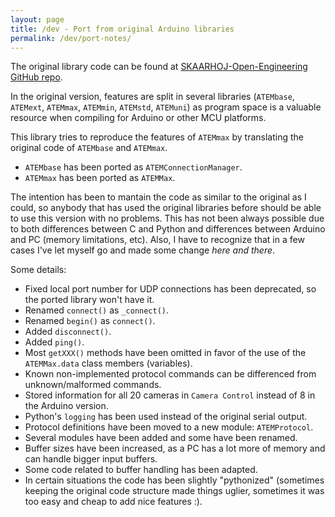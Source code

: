 ```yaml
---
layout: page
title: /dev - Port from original Arduino libraries
permalink: /dev/port-notes/
---
```



The original library code can be found at [SKAARHOJ-Open-Engineering GitHub repo][skaarhoj-repo].

In the original version, features are split in several libraries (`ATEMbase`, `ATEMext`, `ATEMmax`, `ATEMmin`, `ATEMstd`, `ATEMuni`) as program space is a valuable resource when compiling for Arduino or other MCU platforms.

This library tries to reproduce the features of `ATEMmax` by translating the original code of `ATEMbase` and `ATEMmax`.
* `ATEMbase` has been ported as `ATEMConnectionManager`.
* `ATEMmax` has been ported as `ATEMMax`.

The intention has been to mantain the code as similar to the original as I could, so anybody that has used the original libraries before should be able to use this version with no problems. This has not been always possible due to both differences between C and Python and differences between Arduino and PC (memory limitations, etc). Also, I have to recognize that in a few cases I've let myself go and made some change _here and there_.

Some details:
* Fixed local port number for UDP connections has been deprecated, so the ported library won't have it.
* Renamed `connect()` as `_connect()`.
* Renamed `begin()` as `connect()`.
* Added `disconnect()`.
* Added `ping()`.
* Most `getXXX()` methods have been omitted in favor of the use of the `ATEMMax.data` class members (variables).
* Known non-implemented protocol commands can be differenced from unknown/malformed commands.
* Stored information for all 20 cameras in `Camera Control` instead of 8 in the Arduino version.
* Python's `logging` has been used instead of the original serial output.
* Protocol definitions have been moved to a new module: `ATEMProtocol`.
* Several modules have been added and some have been renamed.
* Buffer sizes have been increased, as a PC has a lot more of memory and can handle bigger input buffers.
* Some code related to buffer handling has been adapted.
* In certain situations the code has been slightly "pythonized" (sometimes keeping the original code structure made things uglier, sometimes it was too easy and cheap to add nice features :).

[skaarhoj-repo]: https://github.com/kasperskaarhoj/SKAARHOJ-Open-Engineering
